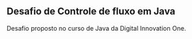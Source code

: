 ## Desafio de Controle de fluxo em Java

Desafio proposto no curso de Java da Digital Innovation One.

